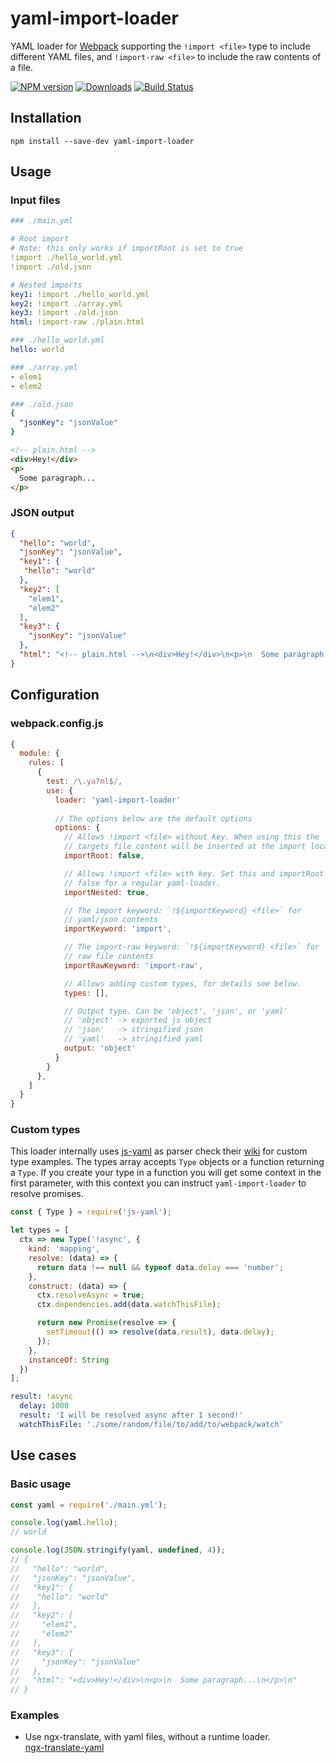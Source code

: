 # yaml-import-loader

YAML loader for [Webpack](https://webpack.js.org) supporting the `!import <file>` type to include different YAML files, and `!import-raw <file>` to include the raw contents of a file.

[![NPM version](https://img.shields.io/npm/v/yaml-import-loader.svg)](https://www.npmjs.com/package/yaml-import-loader)
[![Downloads](https://img.shields.io/npm/dt/yaml-import-loader.svg)](https://www.npmjs.com/package/yaml-import-loader)
[![Build Status](https://travis-ci.org/ngfk/yaml-import-loader.svg?branch=master)](https://travis-ci.org/ngfk/yaml-import-loader)

## Installation
```
npm install --save-dev yaml-import-loader
```

## Usage

### Input files
```yaml
### ./main.yml

# Root import
# Note: this only works if importRoot is set to true
!import ./hello_world.yml
!import ./old.json

# Nested imports
key1: !import ./hello_world.yml
key2: !import ./array.yml
key3: !import ./old.json
html: !import-raw ./plain.html

### ./hello_world.yml
hello: world

### ./array.yml
- elem1
- elem2

### ./old.json
{
  "jsonKey": "jsonValue"
}
```
```html
<!-- plain.html -->
<div>Hey!</div>
<p>
  Some paragraph...
</p>
```

### JSON output
```json
{
  "hello": "world",
  "jsonKey": "jsonValue",  
  "key1": {
   "hello": "world"
  },
  "key2": [
    "elem1",
    "elem2"
  ],
  "key3": {
    "jsonKey": "jsonValue"
  },
  "html": "<!-- plain.html -->\n<div>Hey!</div>\n<p>\n  Some paragraph...\n</p>"
}
```

## Configuration

### webpack.config.js
```javascript
{
  module: {
    rules: [
      {
        test: /\.ya?ml$/,
        use: {
          loader: 'yaml-import-loader'
          
          // The options below are the default options
          options: {
            // Allows !import <file> without key. When using this the
            // targets file content will be inserted at the import location.
            importRoot: false,

            // Allows !import <file> with key. Set this and importRoot to
            // false for a regular yaml-loader.
            importNested: true,

            // The import keyword: `!${importKeyword} <file>` for
            // yaml/json contents
            importKeyword: 'import',

            // The import-raw keyword: `!${importKeyword} <file>` for
            // raw file contents
            importRawKeyword: 'import-raw',

            // Allows adding custom types, for details see below.
            types: [],

            // Output type. Can be 'object', 'json', or 'yaml'
            // 'object' -> exported js object
            // 'json'   -> stringified json
            // 'yaml'   -> stringified yaml
            output: 'object'
          }
        }
      },
    ]
  }
}
```

### Custom types

This loader internally uses [js-yaml](https://github.com/ngfk/js-yaml) as parser check their [wiki](https://github.com/nodeca/js-yaml/wiki/Custom-types) for custom type examples. The types array accepts `Type` objects or a function returning a `Type`. If you create your type in a function you will get some context in the first parameter, with this context you can instruct `yaml-import-loader` to resolve promises.

```javascript
const { Type } = require('js-yaml');

let types = [
  ctx => new Type('!async', {
    kind: 'mapping',
    resolve: (data) => {
      return data !== null && typeof data.delay === 'number';
    },
    construct: (data) => {
      ctx.resolveAsync = true;
      ctx.dependencies.add(data.watchThisFile);

      return new Promise(resolve => {
        setTimeout(() => resolve(data.result), data.delay);
      });
    },
    instanceOf: String
  })
];
```

```yaml
result: !async
  delay: 1000
  result: 'I will be resolved async after 1 second!'
  watchThisFile: './some/random/file/to/add/to/webpack/watch'
```

## Use cases

### Basic usage
```javascript
const yaml = require('./main.yml');

console.log(yaml.hello);
// world

console.log(JSON.stringify(yaml, undefined, 4));
// {
//   "hello": "world",
//   "jsonKey": "jsonValue",  
//   "key1": {
//    "hello": "world"
//   },
//   "key2": [
//     "elem1",
//     "elem2"
//   ],
//   "key3": {
//     "jsonKey": "jsonValue"
//   },
//   "html": "<div>Hey!</div>\n<p>\n  Some paragraph...\n</p>\n"
// }
```

### Examples
* Use ngx-translate, with yaml files, without a runtime loader.  
[ngx-translate-yaml](https://github.com/ngfk/ngx-translate-yaml)
